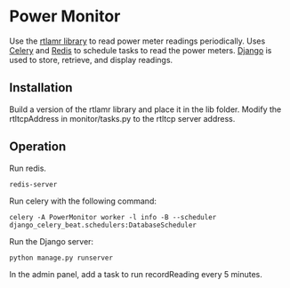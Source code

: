 # Power Monitor
Use the [rtlamr library](https://github.com/bemasher/rtlamr) to read power meter readings periodically. Uses [Celery](http://www.celeryproject.org/) and [Redis](https://redis.io/) to schedule tasks to read the power meters. [Django](https://www.djangoproject.com/) is used to store, retrieve, and display readings.

## Installation
Build a version of the rtlamr library and place it in the lib folder. Modify the rtltcpAddress in monitor/tasks.py to the rtltcp server address.

## Operation
Run redis. 
```
redis-server
```

Run celery with the following command:
```
celery -A PowerMonitor worker -l info -B --scheduler django_celery_beat.schedulers:DatabaseScheduler
```

Run the Django server:
```
python manage.py runserver
```

In the admin panel, add a task to run recordReading every 5 minutes.